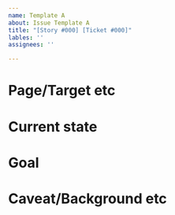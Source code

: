 ```yaml
---
name: Template A
about: Issue Template A
title: "[Story #000] [Ticket #000]"
lables: ''
assignees: ''

---
```


# Page/Target etc

# Current state

# Goal

# Caveat/Background etc
